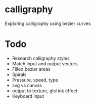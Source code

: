 # calligraphy
Exploring calligraphy using bezier curves

# Todo

* Research calligraphy styles
* Match input and output vectors
* Filled bezier areas
* Spirals
* Pressure, speed, type
* svg vs canvas
* output to texture, glsl ink effect
* Keyboard input